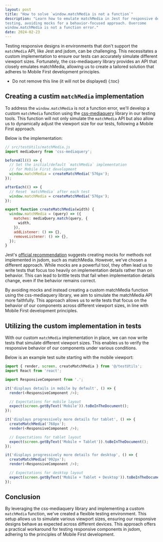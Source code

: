 ```yaml
---
layout: post
title: "How to solve `window.matchMedia is not a function`"
description: "Learn how to emulate matchMedia in Jest for responsive design
testing, avoiding mocks for a behavior-focused approach. Overcome
window.matchMedia is not a function error."
date: 2024-02-23
---
```


Testing responsive designs in environments that don't support the `matchMedia`
API, like Jest and jsdom, can be challenging. This necessitates a custom
implementation to ensure our tests can accurately simulate different viewport
sizes. Fortunately, the css-mediaquery library provides an API that closely
emulates matchMedia, allowing us to create a tailored solution that adheres to
Mobile First development principles.

* Do not remove this line (it will not be displayed)
{:toc}

<!--break-->

## Creating a custim `matchMedia` implementation

To address the `window.matchMedia` is not a function error, we'll develop a
custom `matchMedia` function using the
[css-mediaquery](https://github.com/ericf/css-mediaquery) library in our
testing tools. This function will not only simulate the `matchMedia` API but
also allow us to dynamically adjust the viewport size for our tests, following
a Mobile First approach.

Below is the implementation:


```javascript
// src/testUtils/matchMedia.js
import mediaQuery from 'css-mediaquery';

beforeAll(() => {
  // Set the initial/default `matchMedia` implementation
  // for Mobile First development
  window.matchMedia = createMatchMedia('576px');
});

afterEach(() => {
  // Reset `matchMedia` after each test
  window.matchMedia = createMatchMedia('576px');
});

export function createMatchMedia(width) {
  window.matchMedia = (query) => ({
    matches: mediaQuery.match(query, {
      width,
    }),
    addListener: () => {},
    removeListener: () => {},
  });
}
```

Jest's [official
recommendation](https://jestjs.io/docs/manual-mocks#mocking-methods-which-are-not-implemented-in-jsdom)
suggests creating mocks for methods not implemented in jsdom, such as
matchMedia. However, we've chosen a different approach. While mocks are a
powerful tool, they often lead us to write tests that focus too heavily on
implementation details rather than on behavior. This can lead to brittle tests
that fail when implementation details change, even if the behavior remains
correct.

By avoiding mocks and instead creating a custom matchMedia function using the
css-mediaquery library, we aim to simulate the matchMedia API more faithfully.
This approach allows us to write tests that focus on the behavior of our
components across different viewport sizes, in line with Mobile First
development principles.

## Utilizing the custom implementation in tests

With our custom `matchMedia` implementation in place, we can now write tests
that simulate different viewport sizes. This enables us to verify the
responsive behavior of our components under various conditions.

Below is an example test suite starting with the mobile viewport:

```javascript
import { render, screen, createMatchMedia } from '@/testUtils';
import React from 'react';

import ResponsiveComponent from '.'; 

it('displays details in mobile by default', () => {
  render(<ResponsiveComponent />);

  // Expectations for mobile layout
  expect(screen.getByText('Mobile')).toBeInTheDocument();
});

it('displays progressively more details for tablet', () => {
  createMatchMedia('768px');
  render(<ResponsiveComponent />);

  // Expectations for tablet layout
  expect(screen.getByText('Mobile + Tablet')).toBeInTheDocument();
});

it('displays progressively more details for desktop', () => {
  createMatchMedia('992px');
  render(<ResponsiveComponent />);

  // Expectations for desktop layout
  expect(screen.getByText('Mobile + Tablet + Desktop')).toBeInTheDocument();
});
```

## Conclusion

By leveraging the css-mediaquery library and implementing a custom `matchMedia`
function, we've created a flexible testing environment. This setup allows us to
simulate various viewport sizes, ensuring our responsive designs behave as
expected across different devices. This approach offers a practical workaround
for testing responsive components in jsdom, adhering to the principles of
Mobile First development.
